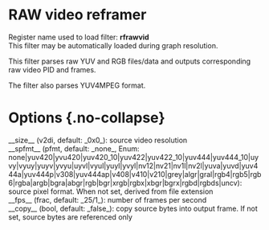 <!-- automatically generated - do not edit, patch gpac/applications/gpac/gpac.c -->

# RAW video reframer  
  
Register name used to load filter: __rfrawvid__  
This filter may be automatically loaded during graph resolution.  
  
This filter parses raw YUV and RGB files/data and outputs corresponding raw video PID and frames.  
  
The filter also parses YUV4MPEG format.  
  

# Options  {.no-collapse}  
  
<div markdown class="option">  
<a id="size" data-level="basic">__size__</a> (v2di, default: _0x0_): source video resolution  
</div>  
<div markdown class="option">  
<a id="spfmt" data-level="basic">__spfmt__</a> (pfmt, default: _none_, Enum: none|yuv420|yvu420|yuv420_10|yuv422|yuv422_10|yuv444|yuv444_10|uyvy|vyuy|yuyv|yvyu|uyvl|vyul|yuyl|yvyl|nv12|nv21|nv1l|nv2l|yuva|yuvd|yuv444a|yuv444p|v308|yuv444ap|v408|v410|v210|grey|algr|gral|rgb4|rgb5|rgb6|rgba|argb|bgra|abgr|rgb|bgr|xrgb|rgbx|xbgr|bgrx|rgbd|rgbds|uncv): source pixel format. When not set, derived from file extension  
</div>  
  
<div markdown class="option">  
<a id="fps" data-level="basic">__fps__</a> (frac, default: _25/1_): number of frames per second  
</div>  
<div markdown class="option">  
<a id="copy" data-level="basic">__copy__</a> (bool, default: _false_): copy source bytes into output frame. If not set, source bytes are referenced only  
</div>  
  
